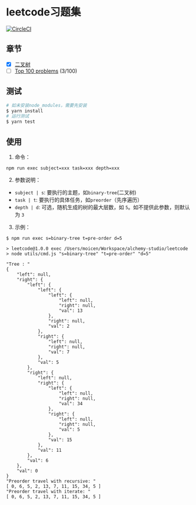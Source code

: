 # leetcode习题集

[![CircleCI](https://circleci.com/gh/alchemy-studio/leetcode.svg?style=svg)](https://circleci.com/gh/alchemy-studio/leetcode)

## 章节
- [X]  [二叉树](src/binary-tree/README.md)
- [ ] [Top 100 problems](src/top-100/README.md) (3/100) 

## 测试
```bash
# 如未安装node_modules，需要先安装
$ yarn install
# 运行测试
$ yarn test
```

## 使用
1. 命令：

`npm run exec subject=xxx task=xxx depth=xxx`

2. 参数说明：
- `subject | s`: 要执行的主题，如`binary-tree`(二叉树)
- `task | t`: 要执行的具体任务，如`preorder`（先序遍历）
- `depth | d`: 可选，随机生成的树的最大层数，如 `5`。如不提供此参数，则默认为 `3` 

3. 示例：

```shell script
$ npm run exec s=binary-tree t=pre-order d=5

> leetcode@1.0.0 exec /Users/moicen/Workspace/alchemy-studio/leetcode
> node utils/cmd.js "s=binary-tree" "t=pre-order" "d=5"

"Tree : "
{
    "left": null,
    "right": {
        "left": {
            "left": {
                "left": {
                    "left": null,
                    "right": null,
                    "val": 13
                },
                "right": null,
                "val": 2
            },
            "right": {
                "left": null,
                "right": null,
                "val": 7
            },
            "val": 5
        },
        "right": {
            "left": null,
            "right": {
                "left": {
                    "left": null,
                    "right": null,
                    "val": 34
                },
                "right": {
                    "left": null,
                    "right": null,
                    "val": 5
                },
                "val": 15
            },
            "val": 11
        },
        "val": 6
    },
    "val": 0
}
"Preorder travel with recursive: "
[ 0, 6, 5, 2, 13, 7, 11, 15, 34, 5 ]
"Preorder travel with iterate: "
[ 0, 6, 5, 2, 13, 7, 11, 15, 34, 5 ]
```

